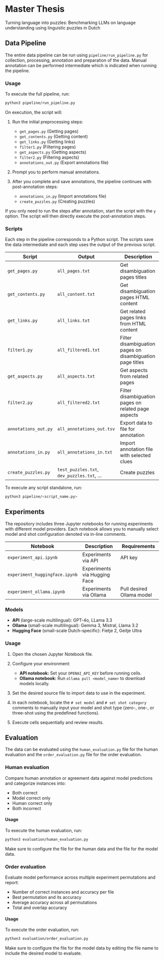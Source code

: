 # Master Thesis
Turning language into puzzles: Benchmarking LLMs on language understanding using linguistic puzzles in Dutch

## Data Pipeline

The entire data pipeline can be run using `pipeline/run_pipeline.py` for collection, processing, annotation and preparation of the data. Manual annotation can be performed intermediate which is indicated when running the pipeline.

### Usage

To execute the full pipeline, run:

```bash
python3 pipeline/run_pipeline.py
```

On execution, the script will:

1. Run the initial preprocessing steps:

   * `get_pages.py` (Getting pages)
   * `get_contents.py` (Getting content)
   * `get_links.py` (Getting links)
   * `filter1.py` (Filtering pages)
   * `get_aspects.py` (Getting aspects)
   * `filter2.py` (Filtering aspects)
   * `annotations_out.py` (Export annotations file)

2. Prompt you to perform manual annotations.

3. After you complete and save annotations, the pipeline continues with post-annotation steps:

   * `annotations_in.py` (Import annotations file)
   * `create_puzzles.py` (Creating puzzles)

If you only need to run the steps after annotation, start the script with the `y` option. The script will then directly execute the post-annotation steps.

### Scripts

Each step in the pipeline corresponds to a Python script. The scripts save the data intermediate and each step uses the output of the previous script.

| Script               | Output                            | Description                                  |
| -------------------- | ------------------------------- | -------------------------------------------- |
| `get_pages.py`       | `all_pages.txt`                 | Get disambiguation pages titles          |
| `get_contents.py`    | `all_content.txt`               | Get disambiguation pages HTML content        |
| `get_links.py`       | `all_links.txt`                 | Get related pages links from HTML content    |
| `filter1.py`         | `all_filtered1.txt`             | Filter disambiguation pages on disambiguation page titles   |
| `get_aspects.py`     | `all_aspects.txt`               | Get aspects from related pages           |
| `filter2.py`         | `all_filtered2.txt`             | Filter disambiguation pages on related page aspects |
| `annotations_out.py` | `all_annotations_out.tsv`       | Export data to file for annotation           |
| `annotations_in.py`  | `all_annotations_in.txt`        | Import annotation file with selected clues   |
| `create_puzzles.py`  | `test_puzzles.txt`, `dev_puzzles.txt`, … | Create puzzles                    |

To execute any script standalone, run:

```bash
python3 pipeline/<script_name.py>
```

## Experiments

The repository includes three Jupyter notebooks for running experiments with different model providers. Each notebook allows you to manually select model and shot configuration denoted via in-line comments.

| Notebook                       | Description                          | Requirements                      | 
| ------------------------------ | ------------------------------------ | --------------------------------- | 
| `experiment_api.ipynb`         | Experiments via API           | API key                    | 
| `experiment_huggingface.ipynb` | Experiments via Hugging Face         |  | 
| `experiment_ollama.ipynb`      | Experiments via Ollama | Pull desired Ollama model |

### Models

* **API** (large-scale multilingual): GPT-4o, LLama 3.3
* **Ollama** (small-scale multilingual): Gemma 3, Mistral, Llama 3.2
* **Hugging Face** (small-scale Dutch-specific): Fietje 2, Geitje Ultra

### Usage

1. Open the chosen Jupyter Notebook file.
2. Configure your environment:

   * **API notebook:** Set your `OPENAI_API_KEY` before running cells.
   * **Ollama notebook:** Run `ollama pull <model_name>` to download models locally.
3. Set the desired source file to import data to use in the experiment.
4. In each notebook, locate the `# set model` and `# set shot category` comments to manually input your model and shot type (zero-, one-, or three-shot using the predefined functions).
5. Execute cells sequentially and review results.

## Evaluation

The data can be evaluated using the `human_evaluation.py` file for the human evaluation and the `order_evaluation.py` file for the order evaluation.

### Human evaluation
Compare human annotation or agreement data against model predictions and categorize instances into:
 - Both correct
 - Model correct only
 - Human correct only
 - Both incorrect

#### Usage
To execute the human evaluation, run:

```bash
python3 evaluation/human_evaluation.py
```
Make sure to configure the file for the human data and the file for the model data.

        

### Order evaluation
Evaluate model performance across multiple experiment permutations and report:
 -  Number of correct instances and accuracy per file  
  -   Best permutation and its accuracy 
  -   Average accuracy across all permutations  
  -   Total and overlap accuracy

#### Usage
To execute the order evaluation, run:

```bash
python3 evaluation/order_evaluation.py
```
Make sure to configure the file for the model data by editing the file name to include the desired model to evaluate.
